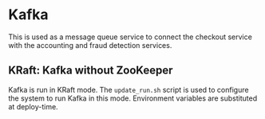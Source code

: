 # Kafka

This is used as a message queue service to connect the checkout service with
the accounting and fraud detection services.

## KRaft: Kafka without ZooKeeper

Kafka is run in KRaft mode. The `update_run.sh` script is used to configure
the system to run Kafka in this mode. Environment variables are substituted at 
deploy-time.
